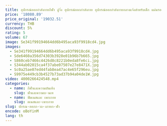 ```yaml
---
title: อุปกรณ์ออกกําลังกายกีฬา ลู่วิ่ง อุปกรณ์ออกกําลังกาย อุปกรณ์ออกกําลังกายกลางแจ้งสําหรับเด็ก แผ่นรองเดิน
price: '18080.89'
price_original: '19032.51'
currency: THB
discount: 5%
rating: 5
volume: 67
image: Se341f99194664dd6b495aca93f9918cd4.jpg
images:
  - Se341f99194664dd6b495aca93f9918cd4.jpg
  - Sde6460a356d74303b3928e01b96b7b665.jpg
  - S860ceb7466c4426d8c8221b0eda8fe6ci.jpg
  - S344ab02015ca4f37abe07507e27e8471X.jpg
  - Sc0a25ae07ed44fab8ea47ac4e65f296eu.jpg
  - S9975e449cb3b4527b73ad37b94a04de1W.jpg
video: 4000266424548.mp4
categories:
  - name: กีฬาและความบันเทิง
    slug: ฬาและความบ-นเท
  - name: ฟิตเนสและ เพาะกาย
    slug: ตเนสและ-เพาะกาย
slug: ปกรณ-ออกก-าล-งกายก-ฬา
encode: oBoYinM
lang: th
---
```

  